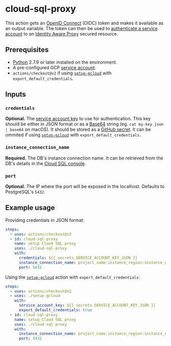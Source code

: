 # cloud-sql-proxy

This action gets an [OpenID Connect](https://developers.google.com/identity/protocols/OpenIDConnect) (OIDC) token and makes it available as an output variable. The token can then be used to [authenticate a service account](https://cloud.google.com/iap/docs/authentication-howto#authenticating_from_a_service_account) to an [Identity Aware Proxy](https://cloud.google.com/iap) secured resource.

## Prerequisites

* [Python](https://www.python.org/) 2.7.9 or later installed on the environment.
* A pre-configured GCP [service account](https://cloud.google.com/iam/docs/creating-managing-service-accounts).
* `actions/checkout@v2` if using [`setup-gcloud`](../setup-gcloud/README.md) with `export_default_credentials`.

## Inputs

### `credentials`

**Optional.** The [service account key](https://cloud.google.com/iam/docs/creating-managing-service-account-keys) to use for authentication. This key should be either in JSON format or as a [Base64](https://en.wikipedia.org/wiki/Base64) string (eg. `cat my-key.json | base64` on macOS). It should be stored as a [GitHub secret](https://help.github.com/en/actions/automating-your-workflow-with-github-actions/creating-and-using-encrypted-secrets). It can be ommited if using [`setup-gcloud`](../setup-gcloud/README.md) with `export_default_credentials`.

### `instance_connection_name`

**Required.** The DB's instance connection name. It can be retrieved from the DB's details in the [Cloud SQL console](https://console.cloud.google.com/sql/instances).

### `port`

**Optional.** The IP where the port will be exposed in the localhost. Defaults to PostgreSQL's `5432`.

## Example usage

Providing credentials in JSON format:

```yaml
steps:
  - uses: actions/checkout@v2
  - id: cloud-sql-proxy
    name: setup Cloud SQL proxy
    uses: ./cloud-sql-proxy
    with:
      credentials: ${{ secrets.SERVICE_ACCOUNT_KEY_JSON }}
      instance_connection_name: project_name:instance_region:instance_name
      port: 5432
```

Using the [`setup-gcloud`](../setup-gcloud/README.md) action with `export_default_credentials`:

```yaml
steps:
  - uses: actions/checkout@v2
  - uses: ./setup-gcloud
    with:
      service_account_key: ${{ secrets.SERVICE_ACCOUNT_KEY_JSON }}
      export_default_credentials: true
  - id: cloud-sql-proxy
    name: setup Cloud SQL proxy
    uses: ./cloud-sql-proxy
    with:
      instance_connection_name: project_name:instance_region:instance_name
      port: 5432
```
